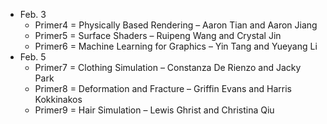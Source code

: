 - Feb. 3
  - Primer4 = Physically Based Rendering – Aaron Tian and Aaron Jiang
  - Primer5 = Surface Shaders – Ruipeng Wang and Crystal Jin
  - Primer6 = Machine Learning for Graphics – Yin Tang and Yueyang Li
- Feb. 5
  - Primer7 = Clothing Simulation – Constanza De Rienzo and Jacky Park
  - Primer8 = Deformation and Fracture – Griffin Evans and Harris Kokkinakos
  - Primer9 = Hair Simulation – Lewis Ghrist and Christina Qiu